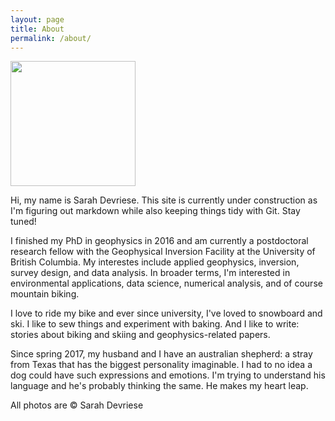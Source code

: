```yaml
---
layout: page
title: About
permalink: /about/
---
```


<img src="https://avatars1.githubusercontent.com/u/13733333?v=4&s=460" width="200" height="200" />

Hi, my name is Sarah Devriese. This site is currently under construction as I'm figuring out markdown while also keeping things tidy with Git. Stay tuned!

I finished my PhD in geophysics in 2016 and am currently a postdoctoral research fellow with the Geophysical Inversion Facility at the University of British Columbia. My interestes include applied geophysics, inversion, survey design, and data analysis. In broader terms, I'm interested in environmental applications, data science, numerical analysis, and of course mountain biking.

I love to ride my bike and ever since university, I've loved to snowboard and ski. I like to sew things and experiment with baking. And I like to write: stories about biking and skiing and geophysics-related papers.

Since spring 2017, my husband and I have an australian shepherd: a stray from Texas that has the biggest personality imaginable. I had to no idea a dog could have such expressions and emotions. I'm trying to understand his language and he's probably thinking the same. He makes my heart leap.

All photos are &copy; Sarah Devriese




